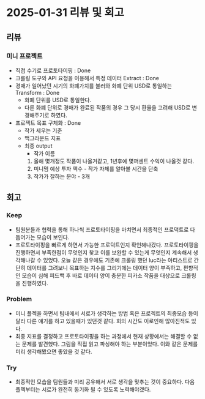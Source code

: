 # 2025-01-31 리뷰 및 회고

## 리뷰

### 미니 프로젝트

- 직접 수기로 프로토타이핑 : Done
- 크롤링 도구와 API 요청을 이용해서 특정 데이터 Extract : Done
- 경매가 일어났던 시기의 화폐가치를 불러와 화폐 단위 USD로 통일하는 Transform : Done
    - 화폐 단위를 USD로 통일한다.
    - 다른 화폐 단위로 경매가 완료된 작품의 경우 그 당시 환율을 고려해 USD로 변경해주기로 하였다.
- 프로젝트 목표 구체화 : Done
    - 작가 세우는 기준
    - 백그라운드 지표
    - 최종 output
        - 작가 이름
        1. 올해 몇개정도 작품이 나올거같고, 1년후에 몇퍼센트 수익이 나올것 같다. 
        2. 미니멈 예상 투자 액수 - 작가 자체를 알아볼 시간을 단축
        3. 작가가 잘하는 분야 - 3개 

## 회고
### Keep
- 팀원분들과 협력을 통해 하나씩 프로토타이핑을 마치면서 최종적인 프로덕트로 다듬어가는 모습이 보인다. 
- 프로토타이핑을 빠르게 하면서 가능한 프로덕트인지 확인해나갔다. 프로토타이핑을 진행하면서 부족한점이 무엇인지 찾고 이를 보완할 수 있는게 무엇인지 계속해서 생각해나갈 수 있었다. 오늘 같은 경우에도 기존에 크롤링 했던 luc라는 아티스트로 간단히 데이터를 그려보니 목표하는 지수를 그리기에는 데이터 양이 부족하고, 편향적인 모습이 심해 피드백 후 바로 데이터 양이 충분한 피카소 작품을 대상으로 크롤링을 진행하였다.

### Problem
- 미니 플젝을 하면서 팀내에서 서로가 생각하는 방법 혹은 프로젝트의 최종모습 등이 달라 다른 얘기를 하고 있을때가 있던것 같다. 회의 시간도 이로인해 많아진적도 있다.
- 최종 지표를 결정하고 프로토타이핑을 하는 과정에서 현재 상황에서는 해결할 수 없는 문제를 발견했다. 그림을 직접 읽고 파싱해야 하는 부분이었다. 이와 같은 문제를 미리 생각해봤으면 좋았을 것 같다. 

### Try
- 최종적인 모습을 팀원들과 미리 공유해서 서로 생각을 맞추는 것이 중요하다. 다음 플젝부터는 서로가 완전히 동기화 될 수 있도록 노력해야겠다.
